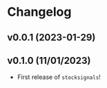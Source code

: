# Changelog

<!--next-version-placeholder-->

## v0.0.1 (2023-01-29)


## v0.1.0 (11/01/2023)

- First release of `stocksignals`!